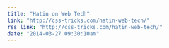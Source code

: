 ```yaml
---
title: "Hatin on Web Tech"
link: "http://css-tricks.com/hatin-web-tech/"
rss_link: "http://css-tricks.com/hatin-web-tech/"
date: "2014-03-27 09:30:10am"
---
```

